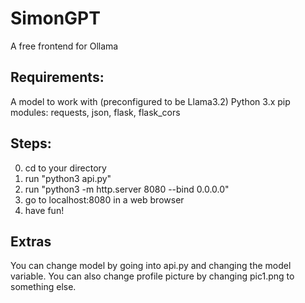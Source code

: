 # SimonGPT

A free frontend for Ollama

## Requirements:
  
A model to work with (preconfigured to be Llama3.2) 
Python 3.x 
pip modules: requests, json, flask, flask_cors

## Steps:
 
0. cd to your directory
1. run "python3 api.py"
2. run "python3 -m http.server 8080 --bind 0.0.0.0"
3. go to localhost:8080 in a web browser
4. have fun!
  
## Extras

You can change model by going into api.py and changing the model variable.
You can also change profile picture by changing pic1.png to something else.

